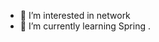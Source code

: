 
- 👀 I’m interested in  network
- 🌱 I’m currently learning  Spring .

<!---
larisprado/larisprado is a ✨ special ✨ repository because its `README.md` (this file) appears on your GitHub profile.
You can click the Preview link to take a look at your changes.
--->

